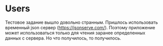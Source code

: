 # Users

Тестовое задание вышло довольно странным. Пришлось использовать временный 
json сервер (https://jsonserve.com/). Поэтому приложение может использоваться 
только для чтения заранее определенных данных с сервера. Но что получилось, то получилось.
